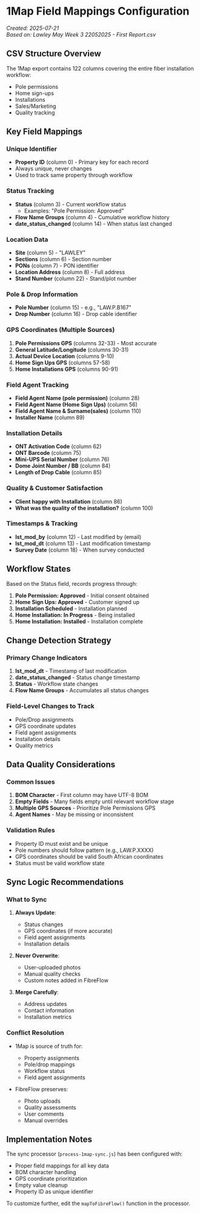# 1Map Field Mappings Configuration

*Created: 2025-07-21*  
*Based on: Lawley May Week 3 22052025 - First Report.csv*

## CSV Structure Overview

The 1Map export contains 122 columns covering the entire fiber installation workflow:
- Pole permissions
- Home sign-ups  
- Installations
- Sales/Marketing
- Quality tracking

## Key Field Mappings

### Unique Identifier
- **Property ID** (column 0) - Primary key for each record
- Always unique, never changes
- Used to track same property through workflow

### Status Tracking
- **Status** (column 3) - Current workflow status
  - Examples: "Pole Permission: Approved"
- **Flow Name Groups** (column 4) - Cumulative workflow history
- **date_status_changed** (column 14) - When status last changed

### Location Data
- **Site** (column 5) - "LAWLEY"
- **Sections** (column 6) - Section number
- **PONs** (column 7) - PON identifier
- **Location Address** (column 8) - Full address
- **Stand Number** (column 22) - Stand/plot number

### Pole & Drop Information
- **Pole Number** (column 15) - e.g., "LAW.P.B167"
- **Drop Number** (column 16) - Drop cable identifier

### GPS Coordinates (Multiple Sources)
1. **Pole Permissions GPS** (columns 32-33) - Most accurate
2. **General Latitude/Longitude** (columns 30-31)
3. **Actual Device Location** (columns 9-10)
4. **Home Sign Ups GPS** (columns 57-58)
5. **Home Installations GPS** (columns 90-91)

### Field Agent Tracking
- **Field Agent Name (pole permission)** (column 28)
- **Field Agent Name (Home Sign Ups)** (column 56)
- **Field Agent Name & Surname(sales)** (column 110)
- **Installer Name** (column 89)

### Installation Details
- **ONT Activation Code** (column 62)
- **ONT Barcode** (column 75)
- **Mini-UPS Serial Number** (column 76)
- **Dome Joint Number / BB** (column 84)
- **Length of Drop Cable** (column 85)

### Quality & Customer Satisfaction
- **Client happy with Installation** (column 86)
- **What was the quality of the installation?** (column 100)

### Timestamps & Tracking
- **lst_mod_by** (column 12) - Last modified by (email)
- **lst_mod_dt** (column 13) - Last modification timestamp
- **Survey Date** (column 18) - When survey conducted

## Workflow States

Based on the Status field, records progress through:

1. **Pole Permission: Approved** - Initial consent obtained
2. **Home Sign Ups: Approved** - Customer signed up
3. **Installation Scheduled** - Installation planned
4. **Home Installation: In Progress** - Being installed
5. **Home Installation: Installed** - Installation complete

## Change Detection Strategy

### Primary Change Indicators
1. **lst_mod_dt** - Timestamp of last modification
2. **date_status_changed** - Status change timestamp
3. **Status** - Workflow state changes
4. **Flow Name Groups** - Accumulates all status changes

### Field-Level Changes to Track
- Pole/Drop assignments
- GPS coordinate updates
- Field agent assignments
- Installation details
- Quality metrics

## Data Quality Considerations

### Common Issues
1. **BOM Character** - First column may have UTF-8 BOM
2. **Empty Fields** - Many fields empty until relevant workflow stage
3. **Multiple GPS Sources** - Prioritize Pole Permissions GPS
4. **Agent Names** - May be missing or inconsistent

### Validation Rules
- Property ID must exist and be unique
- Pole numbers should follow pattern (e.g., LAW.P.XXXX)
- GPS coordinates should be valid South African coordinates
- Status must be valid workflow state

## Sync Logic Recommendations

### What to Sync
1. **Always Update**:
   - Status changes
   - GPS coordinates (if more accurate)
   - Field agent assignments
   - Installation details

2. **Never Overwrite**:
   - User-uploaded photos
   - Manual quality checks
   - Custom notes added in FibreFlow

3. **Merge Carefully**:
   - Address updates
   - Contact information
   - Installation metrics

### Conflict Resolution
- 1Map is source of truth for:
  - Property assignments
  - Pole/drop mappings
  - Workflow status
  - Field agent assignments
  
- FibreFlow preserves:
  - Photo uploads
  - Quality assessments
  - User comments
  - Manual overrides

## Implementation Notes

The sync processor (`process-1map-sync.js`) has been configured with:
- Proper field mappings for all key data
- BOM character handling
- GPS coordinate prioritization
- Empty value cleanup
- Property ID as unique identifier

To customize further, edit the `mapToFibreFlow()` function in the processor.